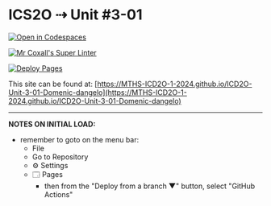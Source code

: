 # ICS2O ⇢ Unit #3-01

[![Open in Codespaces](https://classroom.github.com/assets/launch-codespace-2972f46106e565e64193e422d61a12cf1da4916b45550586e14ef0a7c637dd04.svg)](https://classroom.github.com/open-in-codespaces?assignment_repo_id=18875040)

[![Mr Coxall's Super Linter](https://github.com/MTHS-ICD2O-1-2024/ICD2O-Unit-3-01-Domenic-dangelo/workflows/Mr%20Coxall's%20Super%20Linter/badge.svg)](https://github.com/MTHS-ICD2O-1-2024/ICD2O-Unit-3-01-Domenic-dangelo/actions)

[![Deploy Pages](https://github.com/MTHS-ICD2O-1-2024/ICD2O-Unit-3-01-Domenic-dangelo/workflows/Deploy%20Pages/badge.svg)](https://github.com/MTHS-ICD2O-1-2024/ICD2O-Unit-3-01-Domenic-dangelo/actions)

This site can be found at: [https://MTHS-ICD2O-1-2024.github.io/ICD2O-Unit-3-01-Domenic-dangelo](https://MTHS-ICD2O-1-2024.github.io/ICD2O-Unit-3-01-Domenic-dangelo)

---

**NOTES ON INITIAL LOAD:**
- remember to goto on the menu bar:
  - File
  - Go to Repository
  - ⚙ Settings
  - 🗔 Pages
    - then from the "Deploy from a branch ▼" button, select "GitHub Actions"
